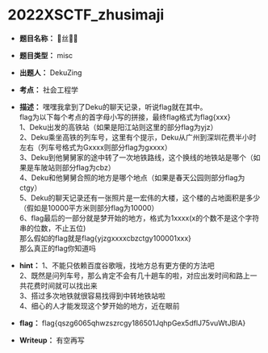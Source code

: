 # 2022XSCTF_zhusimaji
* **题目名称：**  🐷丝🐴🐔

* **题目类型：**  misc

* **出题人：**  DekuZing

* **考点：**  社会工程学

* **描述：**  嘿嘿我拿到了Deku的聊天记录，听说flag就在其中。  \
              flag为以下每个考点的首字母小写的拼接，最终flag格式为flag{xxx} \
              1、Deku出发的高铁站（如果是阳江站则这里的部分flag为yjz） \
              2、Deku乘坐高铁的列车号，这里有个提示，Deku从广州到深圳花费半小时左右（列车号格式为Gxxxx则部分flag为gxxxx） \
              3、Deku到他舅舅家的途中转了一次地铁路线，这个换线的地铁站是哪个（如果是车陂站则部分flag为cbz） \
              4、Deku和他舅舅合照的地方是哪个地点（如果是春天公园则部分flag为ctgy） \
              5、Deku的聊天记录还有一张照片是一宏伟的大楼，这个楼的占地面积是多少（假如是10000平方米则部分flag为10000） \
              6、flag最后的一部分就是梦开始的地方，格式为1xxxx(x的个数不是这个字符串的位数，不止五位) \
              那么假如的flag就是flag{yjzgxxxxcbzctgy100001xxx} \
              那么真正的flag你知道吗

* **hint：**  1、不能只依赖百度谷歌哦，找地方总有更方便的方法吧 \
              2、既然是问列车号，那么肯定不会有几十趟车的啦，对应出发时间和路上一共花费时间就可以找出来 \
              3、搭过多次地铁就很容易找得到中转地铁站啦 \
              4、细心的人才能发现这个梦开始的地方，近在眼前

* **flag：**  flag{qszg6065qhwzszrcgy186501JqhpGex5dflJ75vuWtJBlA}

* **Writeup：**  有空再写
